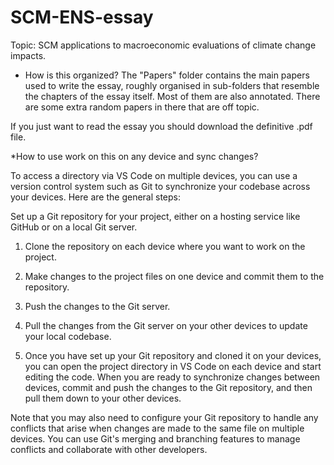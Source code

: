 # SCM-ENS-essay
Topic: SCM applications to macroeconomic evaluations of climate change impacts.

* How is this organized?
The "Papers" folder contains the main papers used to write the essay, roughly organised in sub-folders that resemble the chapters of the essay itself. Most of them are also annotated. There are some extra random papers in there that are off topic. 

If you just want to read the essay you should download the definitive .pdf file.


*How to use work on this on any device and sync changes?

To access a directory via VS Code on multiple devices, you can use a version control system such as Git to synchronize your codebase across your devices. Here are the general steps:

Set up a Git repository for your project, either on a hosting service like GitHub or on a local Git server.

1. Clone the repository on each device where you want to work on the project.

2. Make changes to the project files on one device and commit them to the repository.

3. Push the changes to the Git server.

4. Pull the changes from the Git server on your other devices to update your local codebase.

5. Once you have set up your Git repository and cloned it on your devices, you can open the project directory in VS Code on each device and start editing the code. When you are ready to synchronize changes between devices, commit and push the changes to the Git repository, and then pull them down to your other devices.

Note that you may also need to configure your Git repository to handle any conflicts that arise when changes are made to the same file on multiple devices. You can use Git's merging and branching features to manage conflicts and collaborate with other developers.
